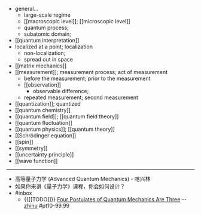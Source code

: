 - general...
    - large-scale regime
    - [[macroscopic level]]; [[microscopic level]]
    - quantum process;
    - subatomic domain;
- [[quantum interpretation]]
- localized at a point; localization
    - non-localization;
    - spread out in space
- [[matrix mechanics]]
- [[measurement]]; measurement process; act of measurement
    - before the measurement; prior to the measurement
    - [[observation]]
        - observable difference;
    - repeated measurement; second measurement
- [[quantization]]; quantized
- [[quantum chemistry]]
- [[quantum field]]; [[quantum field theory]]
- [[quantum fluctuation]]
- [[quantum physics]]; [[quantum theory]]
- [[Schrödinger equation]]
- [[spin]]
- [[symmetry]]
- [[uncertainty principle]]
- [[wave function]]
- ---
- 高等量子力学 (Advanced Quantum Mechanics) - 喀兴林
- 如果你来讲《量子力学》课程，你会如何设计？
- #inbox
    - {{[[TODO]]}} [Four Postulates of Quantum Mechanics Are Three](https://link.zhihu.com/?target=https%3A//journals.aps.org/prl/abstract/10.1103/PhysRevLett.126.110402) -- [zhihu](https://www.zhihu.com/question/451908940) #pt10-99.99
